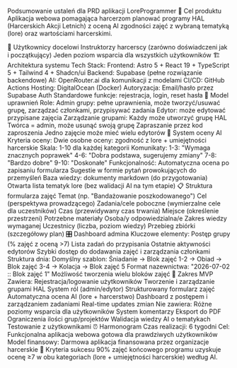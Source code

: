 Podsumowanie ustaleń dla PRD aplikacji LoreProgrammer
🎯 Cel produktu
Aplikacja webowa pomagająca harcerzom planować programy HAL (Harcerskich Akcji Letnich) z oceną AI zgodności zajęć z wybraną tematyką (lore) oraz wartościami harcerskimi.

👥 Użytkownicy docelowi
Instruktorzy harcerscy (zarówno doświadczeni jak i początkujący)
Jeden poziom wsparcia dla wszystkich użytkowników
🏗 Architektura systemu
Tech Stack:
Frontend: Astro 5 + React 19 + TypeScript 5 + Tailwind 4 + Shadcn/ui
Backend: Supabase (pełne rozwiązanie backendowe)
AI: OpenRouter.ai dla komunikacji z modelami
CI/CD: GitHub Actions
Hosting: DigitalOcean (Docker)
Autoryzacja:
Email/hasło przez Supabase Auth
Standardowe funkcje: rejestracja, login, reset hasła
🔐 Model uprawnień
Role:
Admin grupy: pełne uprawnienia, może tworzyć/usuwać grupę, zarządzać członkami, przypisywać zadania
Edytor: może edytować przypisane zajęcia
Zarządzanie grupami:
Każdy może utworzyć grupę HAL
Twórca = admin, może usunąć swoją grupę
Zapraszanie przez kod zaproszenia
Jedno zajęcie może mieć wielu edytorów
🤖 System oceny AI
Kryteria oceny:
Dwie osobne oceny: zgodność z lore + umiejętności harcerskie
Skala: 1-10 dla każdej kategorii
Komunikaty:
1-3: "Wymaga znacznych poprawek"
4-6: "Dobra podstawa, sugerujemy zmiany"
7-8: "Bardzo dobre"
9-10: "Doskonałe"
Funkcjonalność:
Automatyczna ocena po zapisaniu formularza
Sugestie w formie pytań prowokujących do przemyśleń
Baza wiedzy: dokumenty markdown (do przygotowania)
Otwarta lista tematyk lore (bez walidacji AI na tym etapie)
📋 Struktura formularza zajęć
Temat (np. "Bandażowanie poszkodowanego")
Cel (perspektywa prowadzącego)
Zadania/cele poboczne (wymierzalne cele dla uczestników)
Czas (przewidywany czas trwania)
Miejsce (określenie przestrzeni)
Potrzebne materiały
Osoba/y odpowiedzialna/e
Zakres wiedzy wymaganej
Uczestnicy (liczba, poziom wiedzy)
Przebieg zbiórki (szczegółowy plan)
🎛 Dashboard admina
Kluczowe elementy:
Postęp grupy (% zajęć z oceną >7)
Lista zadań do przypisania
Ostatnie aktywności edytorów
Szybki dostęp do dodawania zajęć i zarządzania członkami
Struktura dnia:
Domyślny szablon: Śniadanie → Blok zajęć 1-2 → Obiad → Blok zajęć 3-4 → Kolacja → Blok zajęć 5
Format nazewnictwa: "2026-07-02 :: Blok zajęć 1"
Możliwość tworzenia wielu bloków zajęć
🚀 Zakres MVP
Zawiera:
Rejestracja/logowanie użytkowników
Tworzenie i zarządzanie grupami HAL
System ról (admin/edytor)
Strukturowany formularz zajęć
Automatyczna ocena AI (lore + harcerstwo)
Dashboard z postępem i zarządzaniem zadaniami
Real-time updates zmian
Nie zawiera:
Różne poziomy wsparcia dla użytkowników
System komentarzy
Eksport do PDF
Ograniczenia ilości grup/projektów
Walidacja wiedzy AI o tematykach
Testowanie z użytkownikami
⏰ Harmonogram
Czas realizacji: 6 tygodni
Cel: Funkcjonalna aplikacja webowa gotowa dla prawdziwych użytkowników
Model finansowy: Darmowa aplikacja finansowana przez organizacje harcerskie
🎯 Kryteria sukcesu
90% zajęć końcowego programu uzyskuje ocenę ≥7 w obu kategoriach (lore + umiejętności harcerskie) według AI.